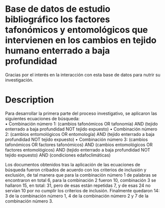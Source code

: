 # Base de datos de estudio bibliográfico los factores tafonómicos y  entomológicos que intervienen en los cambios  en tejido humano enterrado a baja profundidad

Gracias por el interés en la interacción con esta base de datos para nutrir su investigación.

# Description

Para desarrollar la primera parte del proceso investigativo, se aplicaron las siguientes ecuaciones de búsqueda:  
•	Combinación número 1: (cambios tafonómicos OR tafonomía) AND (tejido enterrado a baja profundidad NOT tejido expuesto) 
•	Combinación número 2: (cambios entomológicos OR entomología) AND (tejido enterrado a baja profundidad NOT tejido expuesto)
•	Combinación número 3: (cambios tafonómicos OR factores tafonómicos) AND (cambios entomológicos OR factores entomológicos) AND (tejido enterrado a baja profundidad NOT tejido expuesto) AND (condiciones edafoclimáticas)

Los documentos obtenidos tras la aplicación de las ecuaciones de búsqueda fueron cribados de acuerdo con los criterios de inclusión y exclusión, de tal manera que para la combinación número 1 de palabras se encontraron en total 6, para la combinación 2 fueron 10, combinación 3 se hallaron 15, en total: 31, pero de esas están repetidas 7, y de esas 24 no servían 10 por no cumplir los criterios de inclusión. Finalmente quedaron 14: 3 de la combinación número 1, 4 de la combinación número 2 y 7 de la combinación número 3.

